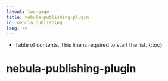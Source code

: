 ```yaml
---
layout: toc-page
title: nebula-publishing-plugin
id: nebula_publishing
lang: en
---
```


* Table of contents. This line is required to start the list.
{:toc}

# nebula-publishing-plugin
